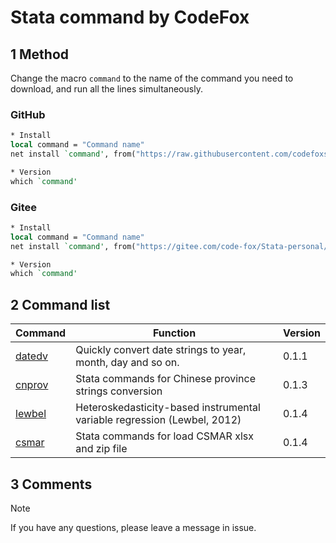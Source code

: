 # Stata command by CodeFox

## 1 Method

Change the macro `command` to the name of the command you need to download, and run all the lines simultaneously.

### GitHub

```stata
* Install
local command = "Command name"
net install `command', from("https://raw.githubusercontent.com/codefoxs/Stata-personal/main/`command'/") replace

* Version
which `command'
```

### Gitee

```Stata
* Install
local command = "Command name"
net install `command', from("https://gitee.com/code-fox/Stata-personal/raw/main/`command'/") replace

* Version
which `command'
```

## 2 Command list

| Command            | Function                                                     | Version |
| ------------------ | ------------------------------------------------------------ | ------- |
| [datedv](./datedv) | Quickly convert date strings to year, month, day and so on.  | 0.1.1   |
| [cnprov](./cnprov) | Stata commands for Chinese province strings conversion       | 0.1.3   |
| [lewbel](./lewbel) | Heteroskedasticity-based instrumental variable regression (Lewbel, 2012) | 0.1.4   |
| [csmar](./csmar)   | Stata commands for load CSMAR xlsx and zip file              | 0.1.4   |

## 3 Comments

> [!NOTE]
>
> If you have any questions, please leave a message in issue.



